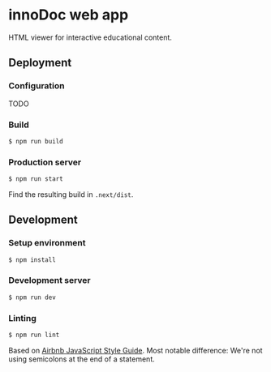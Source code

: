 # innoDoc web app

HTML viewer for interactive educational content.

## Deployment

### Configuration

TODO

### Build

```sh
$ npm run build
```

### Production server

```sh
$ npm run start
```

Find the resulting build in `.next/dist`.

## Development

### Setup environment

```sh
$ npm install
```

### Development server

```sh
$ npm run dev
```

### Linting

```sh
$ npm run lint
```

Based on [Airbnb JavaScript Style Guide](https://github.com/airbnb/javascript). Most notable difference: We're not using semicolons at the end of a statement.
